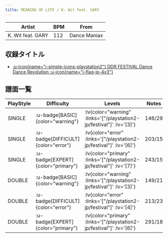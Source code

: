 ```yaml
---
title: MEANING OF LIFE / K. Wit feat. GARY
---
```


|Artist|BPM|From|
|------|---|----|
|K. Wit feat. GARY|112|Dance Maniax|

## 収録タイトル

- [ :u-icon{name="i-simple-icons-playstation2"} DDR FESTIVAL Dance Dance Revolution :u-icon{name="i-flag-jp-4x3"} ](/playstation2-jp/festival)

## 譜面一覧

|PlayStyle|Difficulty|Levels|Notes|Movie|
|---------|----------|------|-----|-----|
|SINGLE| :u-badge[BASIC]{color="warning"} | :lv{color="warning" :links='["/playstation2-jp/festival"]' :lv='[3]'} |146/29||
|SINGLE| :u-badge[DIFFICULT]{color="error"} | :lv{color="error" :links='["/playstation2-jp/festival"]' :lv='[6]'} |203/15||
|SINGLE| :u-badge[EXPERT]{color="primary"} | :lv{color="primary" :links='["/playstation2-jp/festival"]' :lv='[7]'} |243/15||
|DOUBLE| :u-badge[BASIC]{color="warning"} | :lv{color="warning" :links='["/playstation2-jp/festival"]' :lv='[3]'} |149/21||
|DOUBLE| :u-badge[DIFFICULT]{color="error"} | :lv{color="error" :links='["/playstation2-jp/festival"]' :lv='[4]'} |213/23||
|DOUBLE| :u-badge[EXPERT]{color="primary"} | :lv{color="primary" :links='["/playstation2-jp/festival"]' :lv='[6]'} |291/18||
